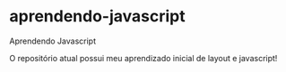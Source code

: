 # aprendendo-javascript
Aprendendo Javascript

O repositório atual possui meu aprendizado inicial de layout e javascript!
